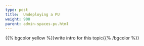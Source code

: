 ```yaml
---
type: post
title:  Undeploying a PU
weight: 900
parent: admin-spaces-pu.html
---
```

 
 
{{% bgcolor yellow %}}write intro for this topic{{% /bgcolor %}}

 

  